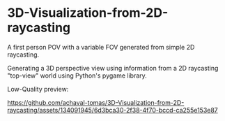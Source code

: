 # 3D-Visualization-from-2D-raycasting
A first person POV with a variable FOV generated from simple 2D raycasting.

Generating a 3D perspective view using information from a 2D raycasting "top-view" world using Python's pygame library.

Low-Quality preview:

https://github.com/achaval-tomas/3D-Visualization-from-2D-raycasting/assets/134091945/6d3bca30-2f38-4f70-bccd-ca255e153e87

